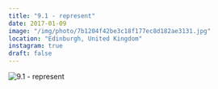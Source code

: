 ```yaml
---
title: "9.1 - represent"
date: 2017-01-09
image: "/img/photo/7b1204f42be3c18f177ec8d182ae3131.jpg"
location: "Edinburgh, United Kingdom"
instagram: true
draft: false
---
```


![9.1 - represent](/img/photo/7b1204f42be3c18f177ec8d182ae3131.jpg)
